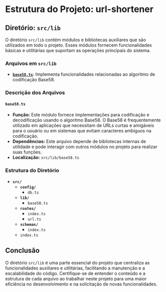 # Estrutura do Projeto: url-shortener

## Diretório: `src/lib`

O diretório `src/lib` contém módulos e bibliotecas auxiliares que são utilizados em todo o projeto. Esses módulos fornecem funcionalidades básicas e utilitárias que suportam as operações principais do sistema.

### Arquivos em `src/lib`

- **[`base58.ts`](#base58ts)**: Implementa funcionalidades relacionadas ao algoritmo de codificação Base58.

### Descrição dos Arquivos

#### `base58.ts`
- **Função:** Este módulo fornece implementações para codificação e decodificação usando o algoritmo Base58. O Base58 é frequentemente utilizado em aplicações que necessitam de URLs curtas e amigáveis para o usuário ou em sistemas que evitam caracteres ambíguos na codificação.
- **Dependências:** Este arquivo depende de bibliotecas internas de utilidade e pode interagir com outros módulos no projeto para realizar suas funções.
- **Localização:** `src/lib/base58.ts`

### Estrutura do Diretório

- **`src/`**
  - **`config/`**
    - `db.ts`
  - **`lib/`**
    - `base58.ts`
  - **`routes/`**
    - `index.ts`
    - `url.ts`
  - **`schemas/`**
    - `index.ts`
  - `index.ts`

## Conclusão

O diretório `src/lib` é uma parte essencial do projeto que centraliza as funcionalidades auxiliares e utilitárias, facilitando a manutenção e a escalabilidade do código. Certifique-se de entender o conteúdo e a estrutura de cada arquivo ao trabalhar neste projeto para uma maior eficiência no desenvolvimento e na solicitação de novas funcionalidades.